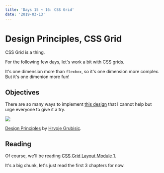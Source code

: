```yaml
---
title: 'Days 15 ~ 16: CSS Grid'
date: '2019-03-13'
---
```


# Design Principles, CSS Grid

CSS Grid is a thing.

For the following few days, let's work a bit with CSS grids.

It's one dimension more than `flexbox`, so it's one dimension more complex. But it's one dimenion more fun!

## Objectives

There are so many ways to implement [this design](https://dribbble.com/shots/4211796-Design-Principles) that I cannot help but urge everyone to give it a try.

![](https://cdn.dribbble.com/users/194964/screenshots/4211796/design_principles.gif)

[Design Principles](https://dribbble.com/shots/4211796-Design-Principles) by [Hrvoje Grubisic](https://dribbble.com/hrvoje-grubisic).

## Reading

Of course, we'll be reading [CSS Grid Layout Module 1](https://www.w3.org/TR/css-grid-1/).

It's a big chunk, let's just read the first 3 chapters for now.
